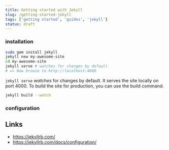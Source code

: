 ```yaml
---
title: Getting started with Jekyll
slug: /getting-started-jekyll
tags: ['getting started', 'guides', 'jekyll']
status: draft
---
```


### installation

```bash
sudo gem install jekyll
jekyll new my-awesome-site
cd my-awesome-site
jekyll serve # watches for changes by default
# => Now browse to http://localhost:4000
```

`jekyll serve` _watches_ for changes by default. It serves the site locally on port 4000. To build the site for production, you can use the build command.

```bash
jekyll build --watch
```

### configuration

Links
---
- https://jekyllrb.com/
- https://jekyllrb.com/docs/configuration/
